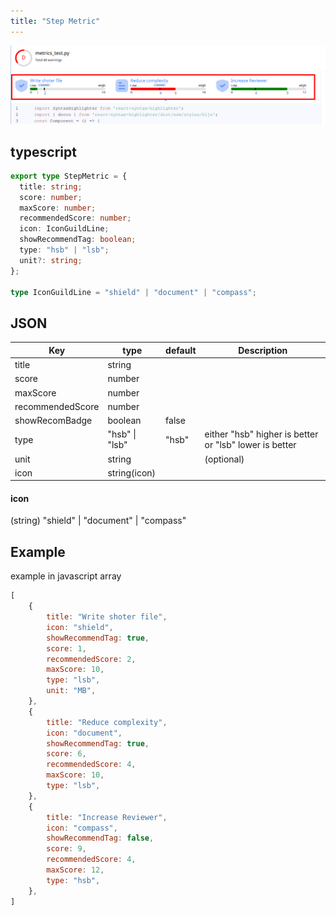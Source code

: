 ```yaml
---
title: "Step Metric"
---
```


![screenshot](/screenshots/compo-step-metric.png "screenshot")

## typescript

```typescript
export type StepMetric = {
  title: string;
  score: number;
  maxScore: number;
  recommendedScore: number;
  icon: IconGuildLine;
  showRecommendTag: boolean;
  type: "hsb" | "lsb";
  unit?: string;
};

type IconGuildLine = "shield" | "document" | "compass";
```

## JSON

Key | type | default | Description
--- | --- | --- | ---
title | string | | 
score | number | | 
maxScore | number | | 
recommendedScore | number | |
showRecomBadge | boolean | false | 
type | "hsb" \| "lsb" | "hsb" | either "hsb" higher is better or "lsb" lower is better
unit | string | | (optional) 
icon | string(icon) | |

#### icon
(string) "shield" | "document" | "compass"

## Example
example in javascript array

```javascript
[
    {
        title: "Write shoter file",
        icon: "shield",
        showRecommendTag: true,
        score: 1,
        recommendedScore: 2,
        maxScore: 10,
        type: "lsb",
        unit: "MB",
    },
    {
        title: "Reduce complexity",
        icon: "document",
        showRecommendTag: true,
        score: 6,
        recommendedScore: 4,
        maxScore: 10,
        type: "lsb",
    },
    {
        title: "Increase Reviewer",
        icon: "compass",
        showRecommendTag: false,
        score: 9,
        recommendedScore: 4,
        maxScore: 12,
        type: "hsb",
    },
]
```
